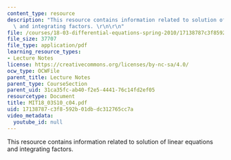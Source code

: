 ```yaml
---
content_type: resource
description: "This resource contains information related to solution of linear equations\
  \ and integrating factors. \r\n\r\n"
file: /courses/18-03-differential-equations-spring-2010/17138787c3f8592b01dbdc312765cc7a_MIT18_03S10_c04.pdf
file_size: 37707
file_type: application/pdf
learning_resource_types:
- Lecture Notes
license: https://creativecommons.org/licenses/by-nc-sa/4.0/
ocw_type: OCWFile
parent_title: Lecture Notes
parent_type: CourseSection
parent_uid: 31ca35fc-ab40-f2e5-4441-76c14fd2ef05
resourcetype: Document
title: MIT18_03S10_c04.pdf
uid: 17138787-c3f8-592b-01db-dc312765cc7a
video_metadata:
  youtube_id: null
---
```

This resource contains information related to solution of linear equations and integrating factors. 

